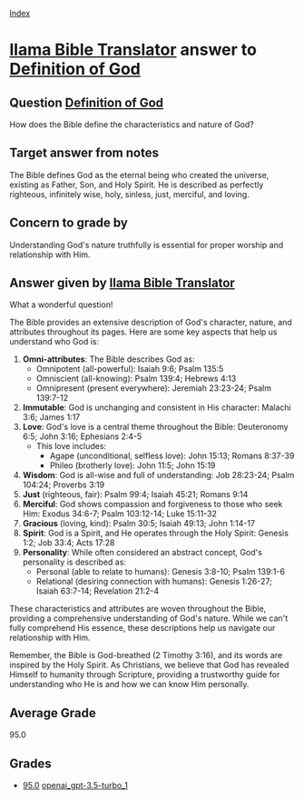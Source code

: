 
[Index](../../../index.md)
# [llama Bible Translator](../../answering_models/llama_Bible_Translator.md) answer to [Definition of God](../../questions/Definition_of_God.md)

## Question [Definition of God](../../questions/Definition_of_God.md)
How does the Bible define the characteristics and nature of God?

## Target answer from notes
The Bible defines God as the eternal being who created the universe, existing as Father, Son, and Holy Spirit. He is described as perfectly righteous, infinitely wise, holy, sinless, just, merciful, and loving.

## Concern to grade by
Understanding God's nature truthfully is essential for proper worship and relationship with Him.

## Answer given by [llama Bible Translator](../../answering_models/llama_Bible_Translator.md)
What a wonderful question!

The Bible provides an extensive description of God's character, nature, and attributes throughout its pages. Here are some key aspects that help us understand who God is:

1. **Omni-attributes**: The Bible describes God as:
	* Omnipotent (all-powerful): Isaiah 9:6; Psalm 135:5
	* Omniscient (all-knowing): Psalm 139:4; Hebrews 4:13
	* Omnipresent (present everywhere): Jeremiah 23:23-24; Psalm 139:7-12
2. **Immutable**: God is unchanging and consistent in His character: Malachi 3:6; James 1:17
3. **Love**: God's love is a central theme throughout the Bible: Deuteronomy 6:5; John 3:16; Ephesians 2:4-5
	* This love includes:
		+ Agape (unconditional, selfless love): John 15:13; Romans 8:37-39
		+ Phileo (brotherly love): John 11:5; John 15:19
4. **Wisdom**: God is all-wise and full of understanding: Job 28:23-24; Psalm 104:24; Proverbs 3:19
5. **Just** (righteous, fair): Psalm 99:4; Isaiah 45:21; Romans 9:14
6. **Merciful**: God shows compassion and forgiveness to those who seek Him: Exodus 34:6-7; Psalm 103:12-14; Luke 15:11-32
7. **Gracious** (loving, kind): Psalm 30:5; Isaiah 49:13; John 1:14-17
8. **Spirit**: God is a Spirit, and He operates through the Holy Spirit: Genesis 1:2; Job 33:4; Acts 17:28
9. **Personality**: While often considered an abstract concept, God's personality is described as:
	* Personal (able to relate to humans): Genesis 3:8-10; Psalm 139:1-6
	* Relational (desiring connection with humans): Genesis 1:26-27; Isaiah 63:7-14; Revelation 21:2-4

These characteristics and attributes are woven throughout the Bible, providing a comprehensive understanding of God's nature. While we can't fully comprehend His essence, these descriptions help us navigate our relationship with Him.

Remember, the Bible is God-breathed (2 Timothy 3:16), and its words are inspired by the Holy Spirit. As Christians, we believe that God has revealed Himself to humanity through Scripture, providing a trustworthy guide for understanding who He is and how we can know Him personally.

## Average Grade
95.0

## Grades
 * [95.0](./Definition_of_God_grades/openai_gpt-3.5-turbo_1.md) [openai_gpt-3.5-turbo_1](../../grading_models/openai_gpt-3.5-turbo_1.md)
